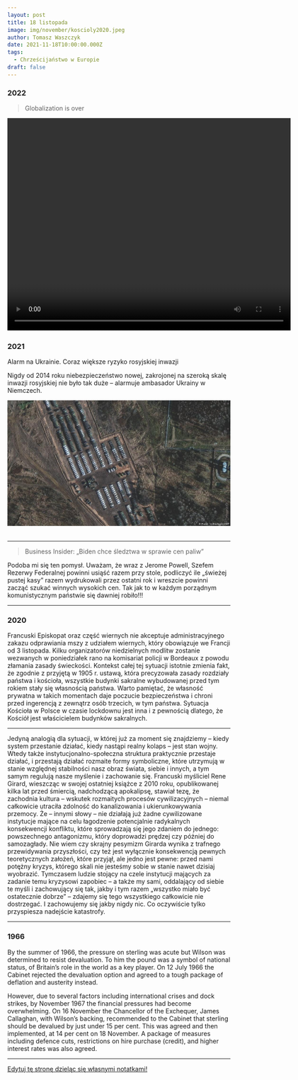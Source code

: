 ```yaml
---
layout: post
title: 18 listopada
image: img/november/koscioly2020.jpeg
author: Tomasz Waszczyk
date: 2021-11-18T10:00:00.000Z
tags:
  - Chrześcijaństwo w Europie
draft: false
---
```


### 2022

> Globalization is over

<video width="640" height="480" controls>
<source src="./movies/november/globalisationisover.mp4" type="video/mp4">
Your browser does not support the video tag.
</video>

### 2021

Alarm na Ukrainie. Coraz większe ryzyko rosyjskiej inwazji

Nigdy od 2014 roku niebezpieczeństwo nowej, zakrojonej na szeroką skalę inwazji rosyjskiej nie było tak duże – alarmuje ambasador Ukrainy w Niemczech.

<img src="./img/november/ukraina.jpg"><br><br>

---

> Business Insider: „Biden chce śledztwa w sprawie cen paliw”

Podoba mi się ten pomysł. Uważam, że wraz z Jerome Powell, Szefem Rezerwy Federalnej powinni usiąść razem przy stole, podliczyć ile „świeżej pustej kasy” razem wydrukowali przez ostatni rok i wreszcie powinni zacząć szukać winnych wysokich cen. Tak jak to w każdym porządnym komunistycznym państwie się dawniej robiło!!!

---

### 2020

Francuski Episkopat oraz część wiernych nie akceptuje administracyjnego zakazu odprawiania mszy z udziałem wiernych, który obowiązuje we Francji od 3 listopada. Kilku organizatorów niedzielnych modlitw zostanie wezwanych w poniedziałek rano na komisariat policji w Bordeaux z powodu złamania zasady świeckości. 
Kontekst całej tej sytuacji istotnie zmienia fakt, że zgodnie z przyjętą w 1905 r. ustawą, która precyzowała zasady rozdziały państwa i kościoła, wszystkie budynki sakralne wybudowanej przed tym rokiem stały się własnością państwa.
Warto pamiętać, że własność prywatna w takich momentach daje poczucie bezpieczeństwa i chroni  przed ingerencją z zewnątrz osób trzecich, w tym państwa. Sytuacja Kościoła w Polsce w czasie lockdownu jest inna i z pewnością dlatego, że Kościół jest właścicielem budynków sakralnych.

---

Jedyną analogią dla sytuacji, w której już za moment się znajdziemy – kiedy system przestanie działać, kiedy nastąpi realny kolaps – jest stan wojny. Wtedy także instytucjonalno-społeczna struktura praktycznie przestaje działać, i przestają działać rozmaite formy symboliczne, które utrzymują w stanie względnej stabilności nasz obraz świata, siebie i innych, a tym samym regulują nasze myślenie i zachowanie się. 
Francuski myśliciel Rene Girard, wieszcząc w swojej ostatniej książce z 2010 roku, opublikowanej kilka lat przed śmiercią, nadchodzącą apokalipsę, stawiał tezę, że zachodnia kultura – wskutek rozmaitych procesów cywilizacyjnych – niemal całkowicie utraciła zdolność do kanalizowania i ukierunkowywania przemocy. Że – innymi słowy – nie działają już żadne cywilizowane instytucje mające na celu łagodzenie potencjalnie radykalnych konsekwencji konfliktu, które sprowadzają się jego zdaniem do jednego: powszechnego antagonizmu, który doprowadzi prędzej czy później do samozagłady. 
Nie wiem czy skrajny pesymizm Girarda wynika z trafnego przewidywania przyszłości, czy też jest wyłącznie konsekwencją pewnych teoretycznych założeń, które przyjął, ale jedno jest pewne: przed nami potężny kryzys, którego skali nie jesteśmy sobie w stanie nawet dzisiaj wyobrazić. 
Tymczasem ludzie stojący na czele instytucji mających za zadanie temu kryzysowi zapobiec – a także my sami, oddalający od siebie te myśli i zachowujący się tak, jakby i tym razem „wszystko miało być ostatecznie dobrze” – zdajemy się tego wszystkiego całkowicie nie dostrzegać. I zachowujemy się jakby nigdy nic. 
Co oczywiście tylko przyspiesza nadejście katastrofy.

---

### 1966

By the summer of 1966, the pressure on sterling was acute but Wilson was determined to resist devaluation. To him the pound was a symbol of national status, of Britain’s role in the world as a key player. On 12 July 1966 the Cabinet rejected the devaluation option and agreed to a tough package of deflation and austerity instead.

However, due to several factors including international crises and dock strikes, by November 1967 the financial pressures had become overwhelming. On 16 November the Chancellor of the Exchequer, James Callaghan, with Wilson’s backing, recommended to the Cabinet that sterling should be devalued by just under 15 per cent. This was agreed and then implemented, at 14 per cent on 18 November. A package of measures including defence cuts, restrictions on hire purchase (credit), and higher interest rates was also agreed.

---

<a href="https://github.com/TomaszWaszczyk/historia.waszczyk.com/edit/master/src/content/november-18.md" target="_blank">Edytuj tę stronę dzieląc się własnymi notatkami!</a>

